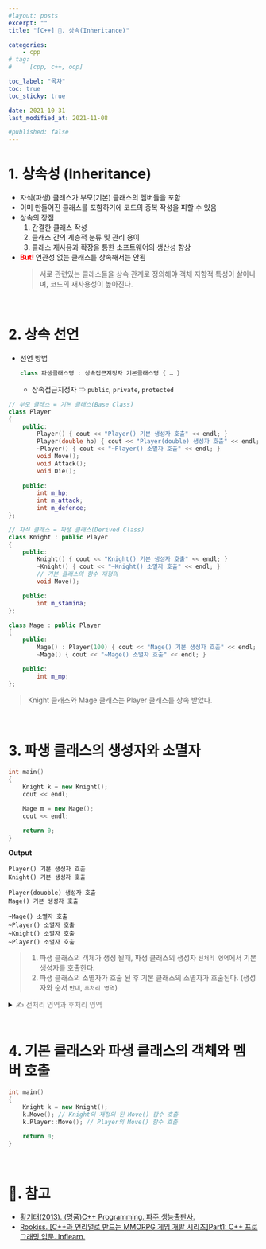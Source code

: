 ```yaml
---
#layout: posts
excerpt: ""
title: "[C++] 📂. 상속(Inheritance)"

categories:
    - cpp
# tag:
#     [cpp, c++, oop]

toc_label: "목차"
toc: true
toc_sticky: true

date: 2021-10-31
last_modified_at: 2021-11-08

#published: false
---
```


# 1. 상속성 (Inheritance)
- 자식(파생) 클래스가 부모(기본) 클래스의 멤버들을 포함
- 이미 만들어진 클래스를 포함하기에 코드의 중복 작성을 피할 수 있음
- 상속의 장점
  1. 간결한 클래스 작성
  2. 클래스 간의 계층적 분류 및 관리 용이
  3. 클래스 재사용과 확장을 통한 소프트웨어의 생산성 향상
- **<span style="color:Red">But! </span>** 연관성 없는 클래스를 상속해서는 안됨
  > 서로 관련있는 클래스들을 상속 관계로 정의해야 객체 지향적 특성이 살아나며, 코드의 재사용성이 높아진다.

<br>

# 2. 상속 선언
- 선언 방법
    ```c++
    class 파생클래스명 : 상속접근지정자 기본클래스명 { … }
    ```
    - 상속접근지정자 ⇨ `public`, `private`, `protected`

```c++
// 부모 클래스 = 기본 클래스(Base Class)
class Player
{
    public:
        Player() { cout << "Player() 기본 생성자 호출" << endl; }
        Player(double hp) { cout << "Player(double) 생성자 호출" << endl; }
        ~Player() { cout << "~Player() 소멸자 호출" << endl; }
        void Move();
        void Attack();
        void Die();
    
    public:
        int m_hp;
        int m_attack;
        int m_defence;
};

// 자식 클래스 = 파생 클래스(Derived Class)
class Knight : public Player
{
    public:
        Knight() { cout << "Knight() 기본 생성자 호출" << endl; }
        ~Knight() { cout << "~Knight() 소멸자 호출" << endl; }
        // 기본 클래스의 함수 재정의
        void Move();

    public:
        int m_stamina;
};

class Mage : public Player
{
    public:
        Mage() : Player(100) { cout << "Mage() 기본 생성자 호출" << endl; }
        ~Mage() { cout << "~Mage() 소멸자 호출" << endl; }

    public:
        int m_mp;
};
```
> Knight 클래스와 Mage 클래스는 Player 클래스를 상속 받았다.

<br>

# 3. 파생 클래스의 생성자와 소멸자
```c++
int main()
{
    Knight k = new Knight();
    cout << endl;

    Mage m = new Mage();
    cout << endl;

    return 0;
}
```

**Output**
```
Player() 기본 생성자 호출
Knight() 기본 생성자 호출

Player(douoble) 생성자 호출
Mage() 기본 생성자 호출

~Mage() 소멸자 호출
~Player() 소멸자 호출
~Knight() 소멸자 호출
~Player() 소멸자 호출
```
> 1. 파생 클래스의 객체가 생성 될때, 파생 클래스의 생성자 `선처리 영역`에서 기본 생성자를 호출한다.
> 2. 파생 클래스의 소멸자가 호출 된 후 기본 클래스의 소멸자가 호출된다. (생성자와 순서 `반대`, `후처리 영역`)

<details>
<summary><span style="color:Gray">✍ 선처리 영역과 후처리 영역</span></summary>
<div markdown="1">

```c++
class Knight
{
    public:
        Knight()
        /*
            선처리 영역
            : 파생 클래스 생성자가 호출되기 전에 기본 생성자 호출
            : Player() 기본 생성자 호출
        */
        {
            // …
        }
        
        ~Knight()
        {
            // …
        }
        /*
            후처리 영역
            : 파생 클래스 소멸자가 호출 된 후 기본 클래스 소멸자 호출
            : ~Player() 소멸자 호출
        */

};
```

</div>
</details>

<br>

# 4. 기본 클래스와 파생 클래스의 객체와 멤버 호출
```c++
int main()
{
    Knight k = new Knight();
    k.Move(); // Knight의 재정의 된 Move() 함수 호출
    k.Player::Move(); // Player의 Move() 함수 호출

    return 0;
}
```

<br>

# 📑. 참고
* [황기태(2013). (명품)C++ Programming. 파주:생능출판사.](https://www.booksr.co.kr/html/book/book.asp?seq=697053)
* [Rookiss. [C++과 언리얼로 만드는 MMORPG 게임 개발 시리즈]Part1: C++ 프로그래밍 입문. Inflearn.](https://www.inflearn.com/course/%EC%96%B8%EB%A6%AC%EC%96%BC-3d-mmorpg-1/dashboard)